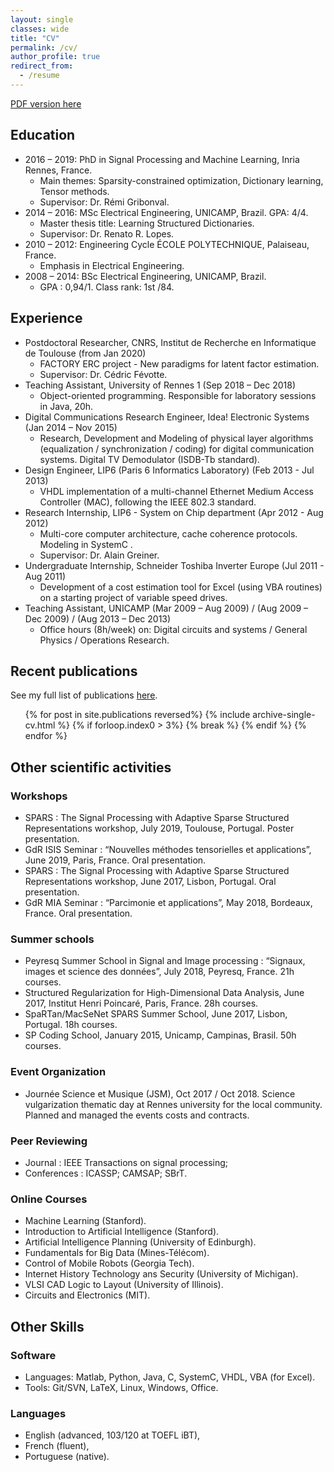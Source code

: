 ```yaml
---
layout: single
classes: wide
title: "CV"
permalink: /cv/
author_profile: true
redirect_from:
  - /resume
---
```


<!-- {% include base_path %} -->

<!-- * [One page CV (in english)](/files/CV_EN_single.pdf)
* [CV détaillé (en français)](/files/CV_FR.pdf) -->

[<span><i class="fas fa-fw fa-file-pdf"></i></span> PDF version here](/files/cv_academic_long.pdf)


## Education

* 2016 – 2019: PhD in Signal Processing and Machine Learning, Inria Rennes, France.
  * Main themes: Sparsity-constrained optimization, Dictionary learning, Tensor methods.
  * Supervisor: Dr. Rémi Gribonval.
* 2014 – 2016: MSc Electrical Engineering, UNICAMP, Brazil. GPA: 4/4.
  * Master thesis title: Learning Structured Dictionaries.
  * Supervisor: Dr. Renato R. Lopes.
* 2010 – 2012: Engineering Cycle ÉCOLE POLYTECHNIQUE, Palaiseau, France.
  * Emphasis in Electrical Engineering.
* 2008 – 2014: BSc Electrical Engineering, UNICAMP, Brazil. 
  * GPA : 0,94/1. Class rank: 1st /84.

## Experience

* Postdoctoral Researcher, CNRS, Institut de Recherche en Informatique de Toulouse (from Jan 2020)
    *  FACTORY ERC project - New paradigms for latent factor estimation.
    *  Supervisor: Dr. Cédric Févotte.
* Teaching Assistant, University of Rennes 1 (Sep 2018 – Dec 2018)
    *  Object-oriented programming. Responsible for laboratory sessions in Java, 20h.
* Digital Communications Research Engineer, Idea! Electronic Systems (Jan 2014 – Nov 2015)
    *  Research, Development and Modeling of physical layer algorithms (equalization / synchronization / coding) for digital communication systems. Digital TV Demodulator (ISDB-Tb standard).
* Design Engineer, LIP6 (Paris 6 Informatics Laboratory) (Feb 2013 - Jul 2013)
    *  VHDL implementation of a multi-channel Ethernet Medium Access Controller (MAC), following the IEEE 802.3 standard.
* Research Internship, LIP6 - System on Chip department (Apr 2012 - Aug 2012) 
    *  Multi-core computer architecture, cache coherence protocols. Modeling in SystemC .
    *  Supervisor: Dr. Alain Greiner. 
* Undergraduate Internship, Schneider Toshiba Inverter Europe (Jul 2011 - Aug 2011) 
    *  Development of a cost estimation tool for Excel (using VBA routines) on a starting project of variable speed drives.
* Teaching Assistant, UNICAMP (Mar 2009 – Aug 2009) / (Aug 2009 – Dec 2009) / (Aug 2013 – Dec 2013)
    *  Office hours (8h/week) on: Digital circuits and systems / General Physics / Operations Research.



## Recent publications
  See my full list of publications [here](/publications/).

  <ul>{% for post in site.publications reversed%}
        {% include archive-single-cv.html %}
      {% if forloop.index0 > 3%}
        {% break %}
      {% endif %}
  {% endfor %}</ul>  

<!-- 
Teaching
======
  <ul>{% for post in site.teaching %}
    {% include archive-single-cv.html %}
  {% endfor %}</ul>  

Talks
======
  <ul>{% for post in site.talks %}
    {% include archive-single-talk-cv.html %}
  {% endfor %}</ul> -->



## Other scientific activities

### Workshops

  * SPARS : The Signal Processing with Adaptive Sparse Structured Representations workshop, July 2019, Toulouse, Portugal. Poster presentation.
  * GdR ISIS Seminar : “Nouvelles méthodes tensorielles et applications”, June 2019, Paris, France. Oral presentation.
  * SPARS : The Signal Processing with Adaptive Sparse Structured Representations workshop, June 2017, Lisbon, Portugal. Oral presentation.
  * GdR MIA Seminar : “Parcimonie et applications”, May 2018, Bordeaux, France. Oral presentation.

### Summer schools
  * Peyresq Summer School in Signal and Image processing : “Signaux, images et science des données”, July 2018, Peyresq, France. 21h courses.
  * Structured Regularization for High-Dimensional Data Analysis, June 2017, Institut Henri Poincaré, Paris, France. 28h courses.
  * SpaRTan/MacSeNet SPARS Summer School, June 2017, Lisbon, Portugal. 18h courses.
  * SP Coding School, January 2015, Unicamp, Campinas, Brasil. 50h courses.

### Event Organization
  * Journée Science et Musique (JSM), Oct 2017 / Oct 2018. Science vulgarization thematic day at Rennes university for the local community. Planned and managed the events costs and contracts.

### Peer Reviewing
  * Journal : IEEE Transactions on signal processing; 
  * Conferences : ICASSP; CAMSAP; SBrT.

### Online Courses
  * Machine Learning (Stanford).
  * Introduction to Artificial Intelligence (Stanford).
  * Artificial Intelligence Planning (University of Edinburgh).
  * Fundamentals for Big Data (Mines-Télécom).
  * Control of Mobile Robots (Georgia Tech).
  * Internet History Technology ans Security (University of Michigan).
  * VLSI CAD Logic to Layout (University of Illinois).
  * Circuits and Electronics (MIT).

## Other Skills
### Software
  * Languages: Matlab, Python, Java, C, SystemC, VHDL, VBA (for Excel). 
  * Tools: Git/SVN, LaTeX, Linux, Windows, Office.
  
### Languages
  * English (advanced, 103/120 at TOEFL iBT), 
  * French (fluent),
  * Portuguese (native).

